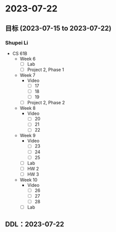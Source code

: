 # 2023-07-22
## 目标 (2023-07-15 to 2023-07-22)
### Shupei Li
- CS 61B
    - Week 6
        - [ ] Lab
        - [ ] Project 2, Phase 1
    - Week 7
        - Video
            - [ ] 17
            - [ ] 18
            - [ ] 19
        - [ ] Project 2, Phase 2
    - Week 8
        - Video
            - [ ] 20
            - [ ] 21
            - [ ] 22
    - Week 9
        - Video
            - [ ] 23
            - [ ] 24
            - [ ] 25
        - [ ] Lab
        - [ ] HW 2
        - [ ] HW 3
    - Week 10
        - Video
            - [ ] 26
            - [ ] 27
            - [ ] 28
        - [ ] Lab

## DDL：2023-07-22
